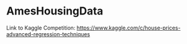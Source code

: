 # AmesHousingData
Link to Kaggle Competition: https://www.kaggle.com/c/house-prices-advanced-regression-techniques
